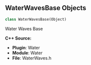 ## WaterWavesBase Objects

```python
class WaterWavesBase(Object)
```

Water Waves Base

**C++ Source:**

- **Plugin**: Water
- **Module**: Water
- **File**: WaterWaves.h

<a id="unreal.WaterWaves"></a>